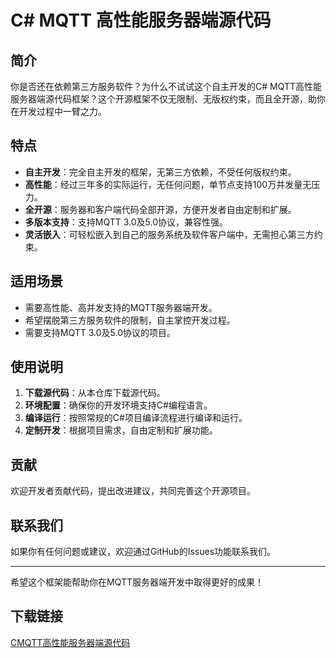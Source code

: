 # C# MQTT 高性能服务器端源代码

## 简介
你是否还在依赖第三方服务软件？为什么不试试这个自主开发的C# MQTT高性能服务器端源代码框架？这个开源框架不仅无限制、无版权约束，而且全开源，助你在开发过程中一臂之力。

## 特点
- **自主开发**：完全自主开发的框架，无第三方依赖，不受任何版权约束。
- **高性能**：经过三年多的实际运行，无任何问题，单节点支持100万并发量无压力。
- **全开源**：服务器和客户端代码全部开源，方便开发者自由定制和扩展。
- **多版本支持**：支持MQTT 3.0及5.0协议，兼容性强。
- **灵活嵌入**：可轻松嵌入到自己的服务系统及软件客户端中，无需担心第三方约束。

## 适用场景
- 需要高性能、高并发支持的MQTT服务器端开发。
- 希望摆脱第三方服务软件的限制，自主掌控开发过程。
- 需要支持MQTT 3.0及5.0协议的项目。

## 使用说明
1. **下载源代码**：从本仓库下载源代码。
2. **环境配置**：确保你的开发环境支持C#编程语言。
3. **编译运行**：按照常规的C#项目编译流程进行编译和运行。
4. **定制开发**：根据项目需求，自由定制和扩展功能。

## 贡献
欢迎开发者贡献代码，提出改进建议，共同完善这个开源项目。

## 联系我们
如果你有任何问题或建议，欢迎通过GitHub的Issues功能联系我们。

---

希望这个框架能帮助你在MQTT服务器端开发中取得更好的成果！

## 下载链接

[CMQTT高性能服务器端源代码](https://pan.quark.cn/s/b1387229b46a)